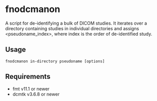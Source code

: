 # fnodcmanon
A script for de-identifying a bulk of DICOM studies. It iterates over a directory containing studies in 
individual directories and assigns <pseudoname_index>, where index is the order of de-identified study.

## Usage
```
fnodcmanon in-directory pseudoname [options]
```

## Requirements
* fmt v11.1 or newer
* dcmtk v3.6.8 or newer

